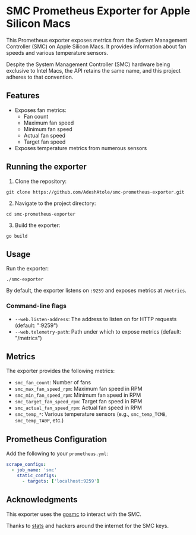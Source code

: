 
# SMC Prometheus Exporter for Apple Silicon Macs

This Prometheus exporter exposes metrics from the System Management Controller (SMC) on Apple Silicon Macs. It provides information about fan speeds and various temperature sensors.

Despite the System Management Controller (SMC) hardware being exclusive to Intel Macs, the API retains the same name, and this project adheres to that convention.

## Features

- Exposes fan metrics:
  - Fan count
  - Maximum fan speed
  - Minimum fan speed
  - Actual fan speed
  - Target fan speed
- Exposes temperature metrics from numerous sensors



## Running the exporter

1. Clone the repository:
```
git clone https://github.com/AdeshAtole/smc-prometheus-exporter.git
```

2. Navigate to the project directory:
```
cd smc-prometheus-exporter
```

3. Build the exporter:
```
go build
```

## Usage

Run the exporter:

```
./smc-exporter
```

By default, the exporter listens on `:9259` and exposes metrics at `/metrics`.

### Command-line flags

- `--web.listen-address`: The address to listen on for HTTP requests (default: ":9259")
- `--web.telemetry-path`: Path under which to expose metrics (default: "/metrics")

## Metrics

The exporter provides the following metrics:

- `smc_fan_count`: Number of fans
- `smc_max_fan_speed_rpm`: Maximum fan speed in RPM
- `smc_min_fan_speed_rpm`: Minimum fan speed in RPM
- `smc_target_fan_speed_rpm`: Target fan speed in RPM
- `smc_actual_fan_speed_rpm`: Actual fan speed in RPM
- `smc_temp_*`: Various temperature sensors (e.g., `smc_temp_TCMB`, `smc_temp_TA0P`, etc.)

## Prometheus Configuration

Add the following to your `prometheus.yml`:

```yaml
scrape_configs:
  - job_name: 'smc'
    static_configs:
      - targets: ['localhost:9259']
```


## Acknowledgments

This exporter uses the [gosmc](https://github.com/panotza/gosmc) to interact with the SMC.

Thanks to [stats](https://github.com/exelban/stats) and hackers around the internet for the SMC keys.

